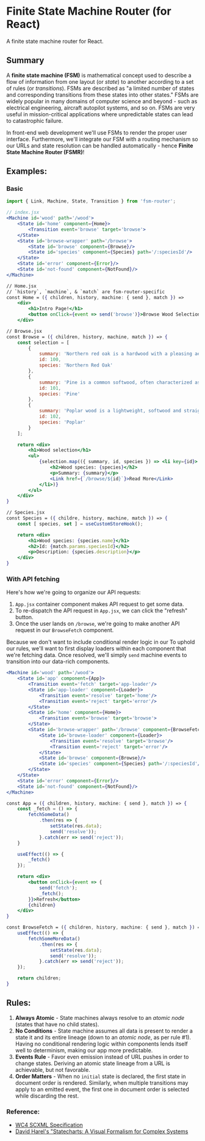 # Finite State Machine Router (for React)
A finite state machine router for React.

## Summary
A **finite state machine (FSM)** is mathematical concept used to describe a flow of information from one layout (or *state*) to another according to a set of rules (or *transitions*). FSMs are described as "a limited number of states and corresponding transitions from these states into other states." FSMs are widely popular in many domains of computer science and beyond - such as electrical engineering, aircraft autopilot systems, and so on. FSMs are very useful in mission-critical applications where unpredictable states can lead to catastrophic failure.

In front-end web development we'll use FSMs to render the proper user interface. Furthermore, we'll integrate our FSM with a routing mechanism so our URLs and state resolution can be handled automatically - hence **Finite State Machine Router (FSMR)**!

## Examples:
### Basic
```jsx
import { Link, Machine, State, Transition } from 'fsm-router';

// index.jsx
<Machine id='wood' path='/wood'>
    <State id='home' component={Home}>
        <Transition event='browse' target='browse'>
    </State>
    <State id='browse-wrapper' path='/browse'>
        <State id='browse' component={Browse}/>
        <State id='species' component={Species} path='/:speciesId'/>
    </State>
    <State id='error' component={Error}/>
    <State id='not-found' component={NotFound}/>
</Machine>

// Home.jsx
// `history`, `machine`, & `match` are fsm-router-specific
const Home = ({ children, history, machine: { send }, match }) =>
    <div>
        <h1>Intro Page!</h1>
        <button onClick={event => send('browse')}>Browse Wood Selection</Button>
    </div>

// Browse.jsx
const Browse = ({ children, history, machine, match }) => {
    const selection = [
        {
            summary: 'Northern red oak is a hardwood with a pleasing aesthetic, making it ideal for sturdy home furniture.',
            id: 100,
            species: 'Northern Red Oak'
        },
        {
            summary: 'Pine is a common softwood, often characterized as having many knots.',
            id: 101,
            species: 'Pine'
        },
        {
            summary: 'Poplar wood is a lightweight, softwood and straight-grained, making it ideal for small kit projects.',
            id: 102,
            species: 'Poplar'
        }
    ];

    return <div>
        <h1>Wood selection</h1>
        <ul>
            {selection.map(({ summary, id, species }) => <li key={id}>
                <h2>Wood species: {species}</h2>
                <p>Summary: {summary}</p>
                <Link href={`/browse/${id}`}>Read More</Link>
            </li>)}
        </ul>
    </div>
}

// Species.jsx
const Species = ({ childre, history, machine, match }) => {
    const [ species, set ] = useCustomStoreHook();

    return <div>
        <h1>Wood species: {species.name}</h1>
        <h2>Id: {match.params.speciesId}</h2>
        <p>Description: {species.description}</p>
    </div>
}
```

### With API fetching
Here's how we're going to organize our API requests:
1. `App.jsx` container component makes API request to get some data.
2. To re-dispatch the API request in `App.jsx`, we can click the "refresh" button.
3. Once the user lands on `/browse`, we're going to make another API request in our `BrowseFetch` component.

Because we don't want to include conditional render logic in our 
To uphold our rules, we'll want to first display loaders within each component that we're fetching data. Once resolved, we'll simply `send` machine events to transition into our data-rich components.

```jsx
<Machine id='wood' path='/wood'>
    <State id='app' component={App}>
        <Transition event='fetch' target='app-loader'/>
        <State id='app-loader' component={Loader}>
            <Transition event='resolve' target='home'/>
            <Transition event='reject' target='error'/>
        </State>
        <State id='home' component={Home}>
            <Transition event='browse' target='browse'>
        </State>
        <State id='browse-wrapper' path='/browse' component={BrowseFetch}>
            <State id='browse-loader' component={Loader}>
                <Transition event='resolve' target='browse'/>
                <Transition event='reject' target='error'/>
            </State>
            <State id='browse' component={Browse}/>
            <State id='species' component={Species} path='/:speciesId'/>
        </State>
    </State>
    <State id='error' component={Error}/>
    <State id='not-found' component={NotFound}/>
</Machine>

const App = ({ children, history, machine: { send }, match }) => {
    const _fetch = () => {
        fetchSomeData()
            .then(res => {
                setState(res.data);
                send('resolve'));
            }.catch(err => send('reject'));
    }

    useEffect(() => {
        _fetch()
    });

    return <div>
        <button onClick={event => {
            send('fetch');
            _fetch();
        }}>Refresh</button>
        {children}
    </div>
}

const BrowseFetch = ({ children, history, machine: { send }, match }) => {
    useEffect(() => {
        fetchSomeMoreData()
            .then(res => {
                setState(res.data);
                send('resolve'));
            }.catch(err => send('reject'));
    });

    return children;
}
```

## Rules:
1. **Always Atomic** - State machines always resolve to an *atomic node* (states that have no child states).
2. **No Conditions** - State machine assumes all data is present to render a state it and its entire lineage (down to an *atomic node*, as per rule #1). Having no conditional rendering logic within components lends itself well to determinism, making our app more predictable.
3. **Events Rule** - Favor even emission instead of URL pushes in order to change states. Deriving an atomic state lineage from a URL is achievable, but not favorable.
4. **Order Matters** - When no `initial` state is declared, the first state in document order is rendered. Similarly, when multiple transitions may apply to an emitted event, the first one in document order is selected while discarding the rest.

### Reference:
- [WC4 SCXML Specification](https://www.w3.org/TR/scxml/)
- [David Harel's "Statecharts: A Visual Formalism for Complex Systems](http://www.inf.ed.ac.uk/teaching/courses/seoc/2005_2006/resources/statecharts.pdf)
